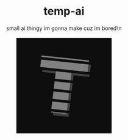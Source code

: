 <center><h1>temp-ai</h1><span>small ai thingy im gonna make cuz im bored\n</span><br><br><img src="https://github.com/ITemply/temp-ai/blob/main/static/images/telux.png" height="250px" width="250px"></center>
